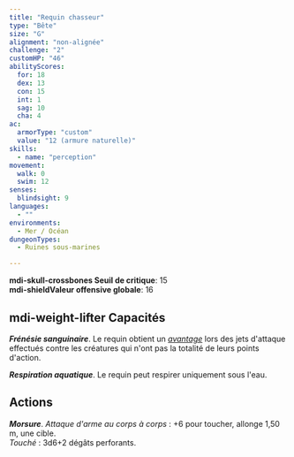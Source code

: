 ```yaml
---
title: "Requin chasseur"
type: "Bête"
size: "G"
alignment: "non-alignée"
challenge: "2"
customHP: "46"
abilityScores:
  for: 18
  dex: 13
  con: 15
  int: 1
  sag: 10
  cha: 4
ac:
  armorType: "custom"
  value: "12 (armure naturelle)"
skills:
  - name: "perception"
movement:
  walk: 0
  swim: 12
senses:
  blindsight: 9
languages:
  - ""
environments:
  - Mer / Océan
dungeonTypes:
  - Ruines sous-marines

---
```

**<v-icon>mdi-skull-crossbones</v-icon> Seuil de critique**: 15          
**<v-icon>mdi-shield</v-icon>Valeur offensive globale**: 16    
## <v-icon>mdi-weight-lifter</v-icon> Capacités
_**Frénésie sanguinaire**_. Le requin obtient un [_avantage_](/utiliser-les-caracteristiques/#avantage-et-desavantage) lors des jets d'attaque effectués contre les créatures qui n'ont pas la totalité de leurs points d'action.

_**Respiration aquatique**_. Le requin peut respirer uniquement sous l'eau.

## Actions
_**Morsure**_. _Attaque d'arme au corps à corps_ : +6 pour toucher, allonge 1,50 m, une cible.  
_Touché_ : 3d6+2 dégâts perforants.
